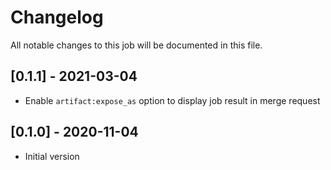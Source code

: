 # Changelog
All notable changes to this job will be documented in this file.

## [0.1.1] - 2021-03-04
* Enable `artifact:expose_as` option to display job result in merge request

## [0.1.0] - 2020-11-04
* Initial version
